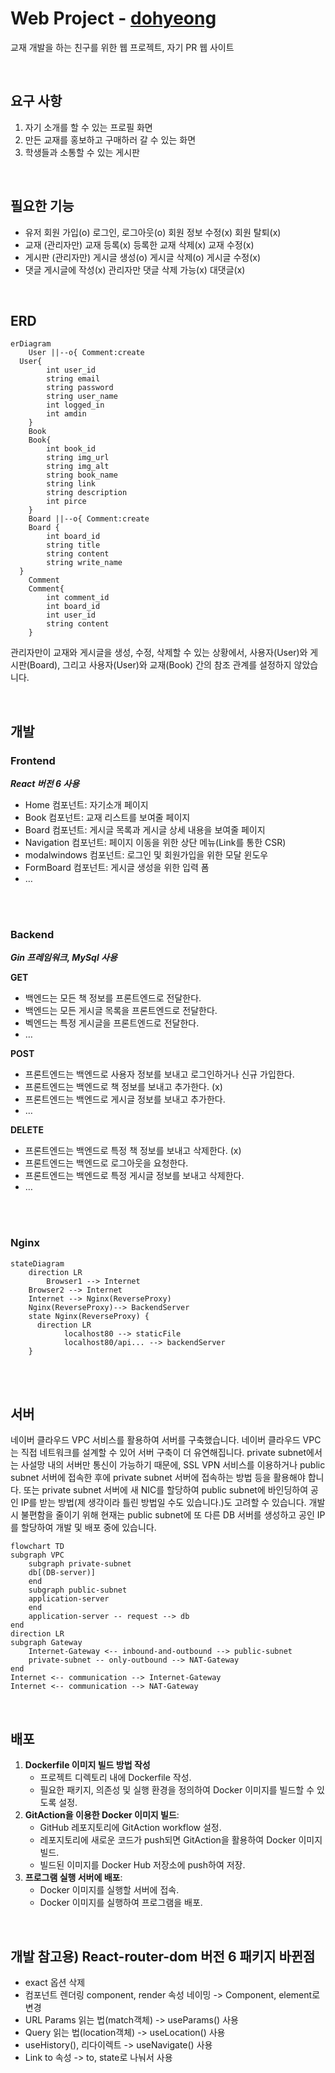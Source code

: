# Web Project - [dohyeong](http://175.45.205.116/)

교재 개발을 하는 친구를 위한 웹 프로젝트, 자기 PR 웹 사이트

<br>

## 요구 사항

1. 자기 소개를 할 수 있는 프로필 화면
2. 만든 교재를 홍보하고 구매하러 갈 수 있는 화면
3. 학생들과 소통할 수 있는 게시판

<br>

## 필요한 기능

- 유저
  회원 가입(o)
  로그인, 로그아웃(o)
  회원 정보 수정(x)
  회원 탈퇴(x)
- 교재
  (관리자만)
  교재 등록(x)
  등록한 교재 삭제(x)
  교재 수정(x)
- 게시판
  (관리자만)
  게시글 생성(o)
  게시글 삭제(o)
  게시글 수정(x)
- 댓글
  게시글에 작성(x)
  관리자만 댓글 삭제 가능(x)
  대댓글(x)

<br>

## ERD

```mermaid
erDiagram
	User ||--o{ Comment:create
  User{
		int user_id
		string email
		string password
		string user_name
		int logged_in
		int amdin
	}
	Book
	Book{
		int book_id
		string img_url
		string img_alt
		string book_name
		string link
		string description
		int pirce
	}
	Board ||--o{ Comment:create
	Board {
		int board_id
		string title
		string content
		string write_name
  }
	Comment
	Comment{
		int comment_id
		int board_id
		int user_id
		string content
	}

```

관리자만이 교재와 게시글을 생성, 수정, 삭제할 수 있는 상황에서, 사용자(User)와 게시판(Board), 그리고 사용자(User)와 교재(Book) 간의 참조 관계를 설정하지 않았습니다.

<br>

## 개발

### Frontend

**_React 버전 6 사용_**

- Home 컴포넌트: 자기소개 페이지
- Book 컴포넌트: 교재 리스트를 보여줄 페이지
- Board 컴포넌트: 게시글 목록과 게시글 상세 내용을 보여줄 페이지
- Navigation 컴포넌트: 페이지 이동을 위한 상단 메뉴(Link를 통한 CSR)
- modalwindows 컴포넌트: 로그인 및 회원가입을 위한 모달 윈도우
- FormBoard 컴포넌트: 게시글 생성을 위한 입력 폼
- …

<br>
<br>

### Backend

**_Gin 프레임워크, MySql 사용_**

**GET**

- 백엔드는 모든 책 정보를 프론트엔드로 전달한다.
- 백엔드는 모든 게시글 목록을 프론트엔드로 전달한다.
- 벡엔드는 특정 게시글을 프론트엔드로 전달한다.
- …

**POST**

- 프론트엔드는 백엔드로 사용자 정보를 보내고 로그인하거나 신규 가입한다.
- 프론트엔드는 백엔드로 책 정보를 보내고 추가한다. (x)
- 프론트엔드는 백엔드로 게시글 정보를 보내고 추가한다.
- …

**DELETE**

- 프론트엔드는 백엔드로 특정 책 정보를 보내고 삭제한다. (x)
- 프론트엔드는 백엔드로 로그아웃을 요청한다.
- 프론트엔드는 백엔드로 특정 게시글 정보를 보내고 삭제한다.
- …

<br>
<br>

### Nginx

```mermaid
stateDiagram
    direction LR
		Browser1 --> Internet
    Browser2 --> Internet
    Internet --> Nginx(ReverseProxy)
    Nginx(ReverseProxy)--> BackendServer
    state Nginx(ReverseProxy) {
      direction LR
			localhost80 --> staticFile
			localhost80/api... --> backendServer
    }

```

<br>
<br>

## 서버

네이버 클라우드 VPC 서비스를 활용하여 서버를 구축했습니다. 네이버 클라우드 VPC는 직접 네트워크를 설계할 수 있어 서버 구축이 더 유연해집니다. private subnet에서는 사설망 내의 서버만 통신이 가능하기 때문에, SSL VPN 서비스를 이용하거나 public subnet 서버에 접속한 후에 private subnet 서버에 접속하는 방법 등을 활용해야 합니다. 또는 private subnet 서버에 새 NIC를 할당하여 public subnet에 바인딩하여 공인 IP를 받는 방법(제 생각이라 틀린 방법일 수도 있습니다.)도 고려할 수 있습니다. 개발 시 불편함을 줄이기 위해 현재는 public subnet에 또 다른 DB 서버를 생성하고 공인 IP를 할당하여 개발 및 배포 중에 있습니다.

```mermaid
flowchart TD
subgraph VPC
	subgraph private-subnet
	db[(DB-server)]
	end
	subgraph public-subnet
	application-server
	end
	application-server -- request --> db
end
direction LR
subgraph Gateway
	Internet-Gateway <-- inbound-and-outbound --> public-subnet
	private-subnet -- only-outbound --> NAT-Gateway
end
Internet <-- communication --> Internet-Gateway
Internet <-- communication --> NAT-Gateway

```

<br>

## 배포

1. **Dockerfile 이미지 빌드 방법 작성**
   - 프로젝트 디렉토리 내에 Dockerfile 작성.
   - 필요한 패키지, 의존성 및 실행 환경을 정의하여 Docker 이미지를 빌드할 수 있도록 설정.
2. **GitAction을 이용한 Docker 이미지 빌드**:
   - GitHub 레포지토리에 GitAction workflow 설정.
   - 레포지토리에 새로운 코드가 push되면 GitAction을 활용하여 Docker 이미지 빌드.
   - 빌드된 이미지를 Docker Hub 저장소에 push하여 저장.
3. **프로그램 실행 서버에 배포**:
   - Docker 이미지를 실행할 서버에 접속.
   - Docker 이미지를 실행하여 프로그램을 배포.

<br>

## 개발 참고용) R**eact-router-dom 버전 6 패키지 바뀐점**

- exact 옵션 삭제
- 컴포넌트 렌더링 component, render 속성 네이밍 -> Component, element로 변경
- URL Params 읽는 법(match객체) -> useParams() 사용
- Query 읽는 법(location객체) -> useLocation() 사용
- useHistory(), 리다이렉트 -> useNavigate() 사용
- Link to 속성 -> to, state로 나눠서 사용
